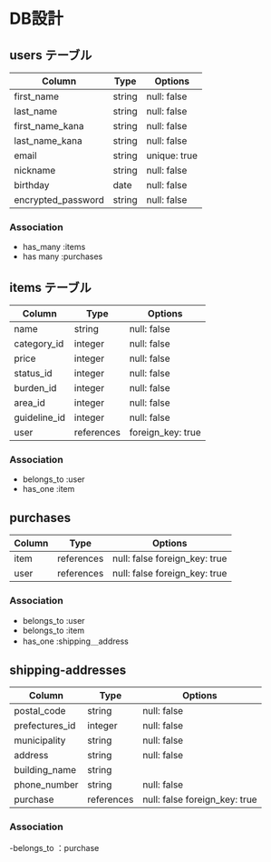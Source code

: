# DB設計

## users テーブル

| Column          | Type   | Options     |
| --------------- | ------ | ----------- |
| first_name      | string | null: false |
| last_name       | string | null: false |
| first_name_kana | string | null: false |
| last_name_kana  | string | null: false |
| email           | string | unique: true |
| nickname        | string | null: false |
| birthday        | date   | null: false |
| encrypted_password | string | null: false |

### Association

- has_many :items
- has many :purchases

## items テーブル

| Column       | Type    | Options     |
| --------     | ------  | ----------- |
| name    | string  | null: false |
| category_id  | integer | null: false |
| price        | integer | null: false |
| status_id    | integer | null: false |
| burden_id    | integer | null: false |
| area_id      | integer | null: false |
| guideline_id | integer | null: false |
| user         | references | foreign_key: true |

### Association

- belongs_to :user
- has_one :item

## purchases

| Column       | Type       | Options     |
| ------------ | ------     | ----------- |
| item         | references | null: false foreign_key: true|
| user         | references | null: false foreign_key: true|

### Association

- belongs_to :user
- belongs_to :item
- has_one :shipping＿address

## shipping-addresses

| Column          | Type    | Options     |
| --------------- | ------- | ----------- |
| postal_code     | string  | null: false |
| prefectures_id  | integer | null: false |
| municipality    | string  | null: false |
| address         | string  | null: false |
| building_name   | string  |             |
| phone_number    | string  | null: false |
| purchase        | references|null: false foreign_key: true|
### Association

-belongs_to ：purchase